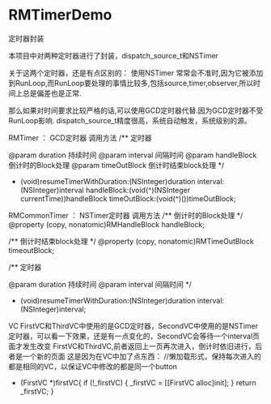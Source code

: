 # RMTimerDemo
定时器封装

本项目中对两种定时器进行了封装，dispatch_source_t和NSTimer

关于这两个定时器，还是有点区别的：
使用NSTimer 常常会不准时,因为它被添加到RunLoop,而RunLoop要处理的事情比较多,包括source,timer,observer,所以时间上总是偏差也是正常.

那么如果对时间要求比较严格的话,可以使用GCD定时器代替.因为GCD定时器不受RunLoop影响.
dispatch_source_t精度很高，系统自动触发，系统级别的源。


RMTimer ： GCD定时器
调用方法
/**
定时器

@param duration 持续时间
@param interval 间隔时间
@param handleBlock 倒计时的Block处理
@param timeOutBlock 倒计时结束block处理
*/
- (void)resumeTimerWithDuration:(NSInteger)duration
						interval:(NSInteger)interval
					handleBlock:(void(^)(NSInteger currentTime))handleBlock
					timeOutBlock:(void(^)())timeOutBlock;


RMCommonTimer ： NSTimer定时器
调用方法
/**
倒计时的Block处理
*/
@property (copy, nonatomic)RMHandleBlock handleBlock;

/**
倒计时结束block处理
*/
@property (copy, nonatomic)RMTimeOutBlock timeoutBlock;

/**
定时器

@param duration 持续时间
@param interval 间隔时间
*/
- (void)resumeTimerWithDuration:(NSInteger)duration
						interval:(NSInteger)interval;

VC
FirstVC和ThirdVC中使用的是GCD定时器，SecondVC中使用的是NSTimer定时器，可以看一下效果，还是有一点变化的，SecondVC会等待一个interval页面才发生改变
FirstVC和ThirdVC,前者返回上一页再次进入，倒计时依旧进行，后者是一个新的页面
这是因为在VC中加了点东西：
//懒加载形式，保持每次进入的都是相同的VC，以保证VC中修改的都是同一个button
- (FirstVC *)firstVC{
	if (!_firstVC) {
		_firstVC =  [[FirstVC alloc]init];
	}
	return _firstVC;
}


